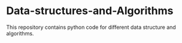 # Data-structures-and-Algorithms
This repository contains python code for different data structure and algorithms.
